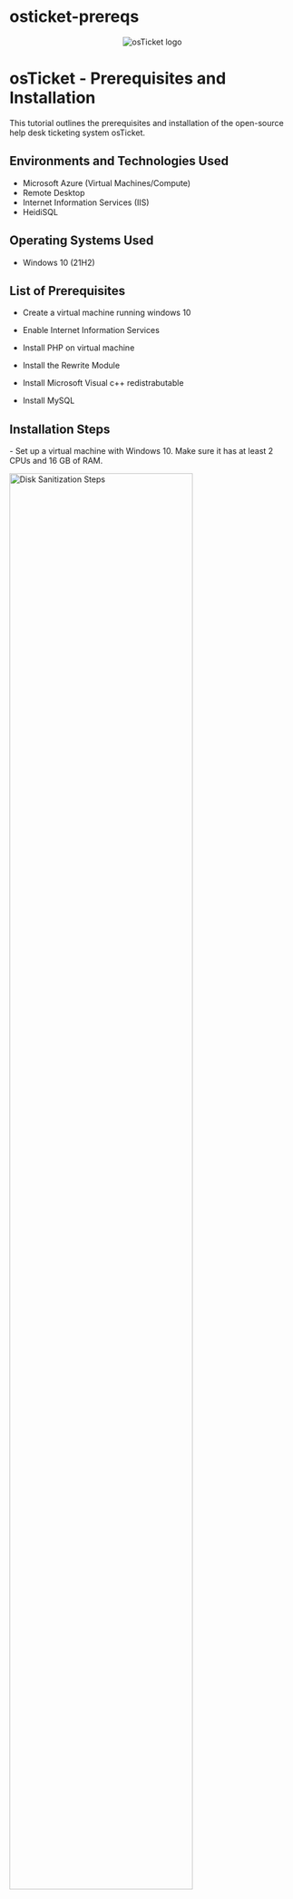 # osticket-prereqs
<p align="center">
<img src="https://i.imgur.com/Clzj7Xs.png" alt="osTicket logo"/>
</p>

<h1>osTicket - Prerequisites and Installation</h1>
This tutorial outlines the prerequisites and installation of the open-source help desk ticketing system osTicket.<br />




<h2>Environments and Technologies Used</h2>

- Microsoft Azure (Virtual Machines/Compute)
- Remote Desktop
- Internet Information Services (IIS)
- HeidiSQL
<h2>Operating Systems Used </h2>

- Windows 10</b> (21H2)

<h2>List of Prerequisites</h2>

- Create a virtual machine running windows 10

- Enable Internet Information Services

- Install PHP on virtual machine 

- Install the Rewrite Module 

- Install Microsoft Visual c++ redistrabutable

- Install MySQL

<h2>Installation Steps</h2>

<p>
- Set up a virtual machine with Windows 10. Make sure it has at least 2 CPUs and 16 GB of RAM.
  
<p>
<img src="https://github.com/user-attachments/assets/a2a1f876-5143-4dba-906e-3957a229ff87" height="80%" width="80%" alt="Disk Sanitization Steps"/>
</p>
- Go to Control Panel and turn on Internet Information Services. After that, expand the World Wide Web Services section, then go to Application Development Features and make sure the CGI option is checked. Once that’s done, hit OK


</p>
<br />

<p>
<img src="https://github.com/user-attachments/assets/256e2e1c-6733-43fc-b563-5d92f6d4a4df" height="80%" width="80%" alt="Disk Sanitization Steps"/>
</p>
- Install Rewrite Module 


</p>
<br />

<p>
  <img src="https://github.com/user-attachments/assets/64eb1cbf-d841-4482-9c03-56e162b7004f" height="80%" width="80%" alt="Disk Sanitization Steps"/>
</p>
- Create the directory C:\PHP and Install PHP Manager for IIS 


</p>
<br />

<p>

<img src="https://github.com/user-attachments/assets/9c8a4c7c-f549-4465-bb8d-e0a802ab2392" height="80%" width="80%" alt="Disk Sanitization Steps">/
</p>
- Install Microsoft Visual C++ Redistrabutable 

</p>
<br />

<img src="https://github.com/user-attachments/assets/a2c0b57a-2e37-40a5-a2f5-b2e834a9b5ea" height="80%" width="80%" alt="Disk Sanitization Steps">/
- Install MySQL. Use the typical install option, and make sure you launch the MySQL Instance Configuration Wizard when it finishes.
</p>
<br />

- Open IIS as an Admin
  

